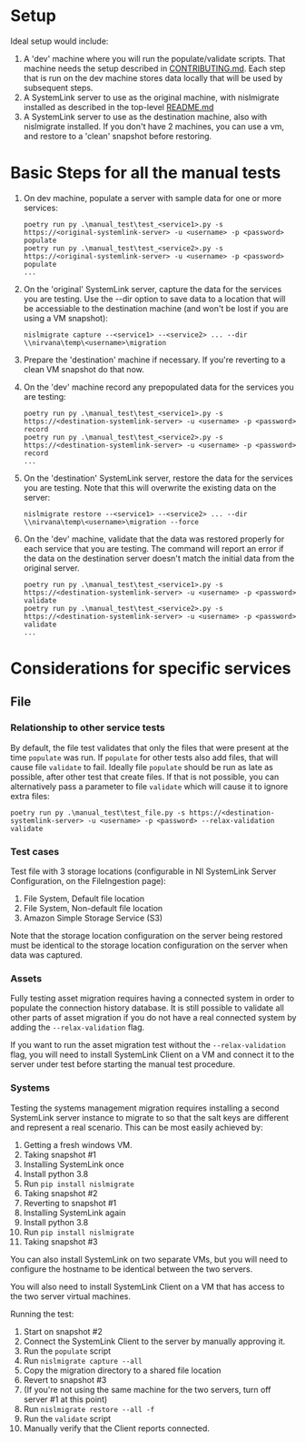 # Setup
Ideal setup would include:
1. A 'dev' machine where you will run the populate/validate scripts. That machine needs the setup described in [CONTRIBUTING.md](../CONTRIBUTING.md). Each step that is run on the dev machine stores data locally that will be used by subsequent steps.
1. A SystemLink server to use as the original machine, with nislmigrate installed as described in the top-level [README.md](../README.md)
1. A SystemLink server to use as the destination machine, also with nislmigrate installed. If you don't have 2 machines, you can use a vm, and restore to a 'clean' snapshot before restoring.

# Basic Steps for all the manual tests
1. On dev machine, populate a server with sample data for one or more services:

   ```
   poetry run py .\manual_test\test_<service1>.py -s https://<original-systemlink-server> -u <username> -p <password> populate
   poetry run py .\manual_test\test_<service2>.py -s https://<original-systemlink-server> -u <username> -p <password> populate
   ...
   ```

1. On the 'original' SystemLink server, capture the data for the services you are testing. Use the --dir option to save data to a location that will be accessiable to the destination machine (and won't be lost if you are using a VM snapshot):

   `nislmigrate capture --<service1> --<service2> ... --dir \\nirvana\temp\<username>\migration`
1. Prepare the 'destination' machine if necessary.  If you're reverting to a clean VM snapshot do that now.

1. On the 'dev' machine record any prepopulated data for the services you are testing:

   ```
   poetry run py .\manual_test\test_<service1>.py -s https://<destination-systemlink-server> -u <username> -p <password> record
   poetry run py .\manual_test\test_<service2>.py -s https://<destination-systemlink-server> -u <username> -p <password> record
   ...
   ```

1. On the 'destination' SystemLink server, restore the data for the services you are testing. Note that this will overwrite the existing data on the server:

   `nislmigrate restore --<service1> --<service2> ... --dir \\nirvana\temp\<username>\migration --force`

1. On the 'dev' machine, validate that the data was restored properly for each service that you are testing. The command will report an error if the data on the destination server doesn't match the initial data from the original server.

   ```
   poetry run py .\manual_test\test_<service1>.py -s https://<destination-systemlink-server> -u <username> -p <password> validate
   poetry run py .\manual_test\test_<service2>.py -s https://<destination-systemlink-server> -u <username> -p <password> validate
   ...
   ```
   
# Considerations for specific services

## File
### Relationship to other service tests
By default, the file test validates that only the files that were present at the time `populate` was run. If `populate` for other tests also add files, that will cause file `validate` to fail. Ideally file `populate` should be run as late as possible, after other test that create files. If that is not possible, you can alternatively pass a parameter to file `validate` which will cause it to ignore extra files:

`poetry run py .\manual_test\test_file.py -s https://<destination-systemlink-server> -u <username> -p <password> --relax-validation validate`

### Test cases
Test file with 3 storage locations (configurable in NI SystemLink Server Configuration, on the FileIngestion page):
1. File System, Default file location
2. File System, Non-default file location
3. Amazon Simple Storage Service (S3)

 Note that the storage location configuration on the server being restored must be identical to the storage location configuration on the server when data was captured.
 
### Assets
Fully testing asset migration requires having a connected system in order to populate the connection history database. It is still possible to validate all other parts of asset migration if you do not have a real connected system by adding the `--relax-validation` flag.

If you want to run the asset migration test without the `--relax-validation` flag, you will need to install SystemLink Client on a VM and connect it to the server under test before starting the manual test procedure.

### Systems
Testing the systems management migration requires installing a second SystemLink server instance to migrate to so that the salt keys are different and represent a real scenario. This can be most easily achieved by:

1. Getting a fresh windows VM. 
1. Taking snapshot #1
1. Installing SystemLink once
1. Install python 3.8
1. Run `pip install nislmigrate`
1. Taking snapshot #2
1. Reverting to snapshot #1
1. Installing SystemLink again
1. Install python 3.8
1. Run `pip install nislmigrate`
1. Taking snapshot #3

You can also install SystemLink on two separate VMs, but you will need to configure the hostname to be identical between the two servers.

You will also need to install SystemLink Client on a VM that has access to the two server virtual machines.

Running the test:

1. Start on snapshot #2
1. Connect the SystemLink Client to the server by manually approving it.
1. Run the `populate` script
1. Run `nislmigrate capture --all`
1. Copy the migration directory to a shared file location
1. Revert to snapshot #3
1. (If you're not using the same machine for the two servers, turn off server #1 at this point)
1. Run `nislmigrate restore --all -f`
1. Run the `validate` script
1. Manually verify that the Client reports connected.
